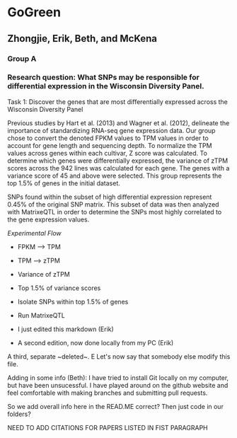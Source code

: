 # GoGreen
## Zhongjie, Erik, Beth, and McKena
### Group A

### Research question: What SNPs may be responsible for differential expression in the Wisconsin Diversity Panel. 

Task 1: Discover the genes that are most differentially expressed across the Wisconsin Diversity Panel 

   Previous studies by Hart et al. (2013) and Wagner et al. (2012), delineate the importance of standardizing RNA-seq gene expression data. Our group chose to convert the denoted FPKM values to TPM values in order to account for gene length and sequencing depth. To normalize the TPM values across genes within each cultivar, Z score was calculated. To determine which genes were differentially expressed, the variance of zTPM scores across the 942 lines was calculated for each gene. The genes with a variance score of 45 and above were selected. This group represents the top 1.5% of genes in the initial dataset. 
   
   SNPs found within the subset of high differential expression represent 0.45% of the original SNP matrix. This subset of data was then analyzed with MatrixeQTL in order to determine the SNPs most highly correlated to the gene expression values.
   
_Experimental Flow_

- FPKM --> TPM
- TPM --> zTPM
- Variance of zTPM
- Top 1.5% of variance scores
- Isolate SNPs within top 1.5% of genes
- Run MatrixeQTL
   
 
 
 
 
 
- I just edited this markdown (Erik)
- A second edition, now done locally from my PC (Erik)

A third, separate ~deleted~. E
Let's now say that somebody else modify this file. 


Adding in some info (Beth): I have tried to install Git locally on my computer, but have been unsucessful. I have played around on the github website and feel comfortable with making branches and submitting pull requests. 

So we add overall info here in the READ.ME correct? Then just code in our folders?

NEED TO ADD CITATIONS FOR PAPERS LISTED IN FIST PARAGRAPH
